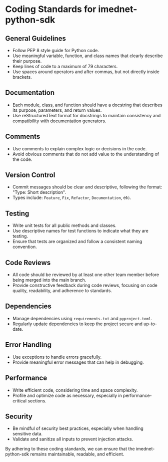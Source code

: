 # Coding Standards for imednet-python-sdk

## General Guidelines

- Follow PEP 8 style guide for Python code.
- Use meaningful variable, function, and class names that clearly describe their purpose.
- Keep lines of code to a maximum of 79 characters.
- Use spaces around operators and after commas, but not directly inside brackets.

## Documentation

- Each module, class, and function should have a docstring that describes its purpose, parameters, and return values.
- Use reStructuredText format for docstrings to maintain consistency and compatibility with documentation generators.

## Comments

- Use comments to explain complex logic or decisions in the code.
- Avoid obvious comments that do not add value to the understanding of the code.

## Version Control

- Commit messages should be clear and descriptive, following the format: "Type: Short description".
- Types include: `Feature`, `Fix`, `Refactor`, `Documentation`, etc.

## Testing

- Write unit tests for all public methods and classes.
- Use descriptive names for test functions to indicate what they are testing.
- Ensure that tests are organized and follow a consistent naming convention.

## Code Reviews

- All code should be reviewed by at least one other team member before being merged into the main branch.
- Provide constructive feedback during code reviews, focusing on code quality, readability, and adherence to standards.

## Dependencies

- Manage dependencies using `requirements.txt` and `pyproject.toml`.
- Regularly update dependencies to keep the project secure and up-to-date.

## Error Handling

- Use exceptions to handle errors gracefully.
- Provide meaningful error messages that can help in debugging.

## Performance

- Write efficient code, considering time and space complexity.
- Profile and optimize code as necessary, especially in performance-critical sections.

## Security

- Be mindful of security best practices, especially when handling sensitive data.
- Validate and sanitize all inputs to prevent injection attacks.

By adhering to these coding standards, we can ensure that the imednet-python-sdk remains maintainable, readable, and efficient.
